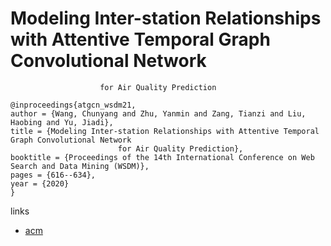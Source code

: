 # Modeling Inter-station Relationships with Attentive Temporal Graph Convolutional Network
        				for Air Quality Prediction

```
@inproceedings{atgcn_wsdm21,
author = {Wang, Chunyang and Zhu, Yanmin and Zang, Tianzi and Liu, Haobing and Yu, Jiadi},
title = {Modeling Inter-station Relationships with Attentive Temporal Graph Convolutional Network
        				for Air Quality Prediction},
booktitle = {Proceedings of the 14th International Conference on Web Search and Data Mining (WSDM)},
pages = {616--634},
year = {2020}
}
```

links
- [acm](https://dl.acm.org/doi/abs/10.1145/3437963.3441731)
